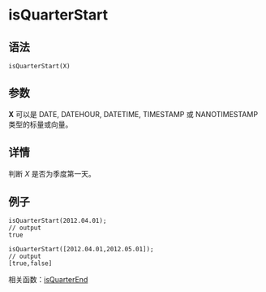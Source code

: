 # isQuarterStart

## 语法

`isQuarterStart(X)`

## 参数

**X** 可以是 DATE, DATEHOUR, DATETIME, TIMESTAMP 或 NANOTIMESTAMP
类型的标量或向量。

## 详情

判断 *X* 是否为季度第一天。

## 例子

```
isQuarterStart(2012.04.01);
// output
true

isQuarterStart([2012.04.01,2012.05.01]);
// output
[true,false]
```

相关函数：[isQuarterEnd](isQuarterEnd.md)

